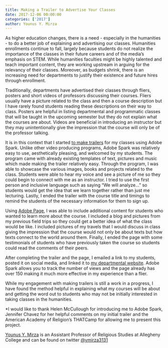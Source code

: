 ```yaml
---
title: Making a Trailer to Advertise Your Classes
date: 2017-12-06 00:00:00
categories: ['2017']
author: Younus Y. Mirza
---
```

 
As higher education changes, there is a need - especially in the humanities - to do a better job of explaining and advertising our classes.  Humanities enrollments continue to fall, largely because students do not realize the importance of the classes in their future careers and of the media’s emphasis on STEM.  While humanities faculties might be highly talented and teach important content, they are working upstream in arguing for the relevancy of their classes.  Moreover, as budgets shrink, there is an increasing need for departments to justify their existence and future hires through enrollment.  
 
Traditionally, departments have advertised their classes through fliers, posters and short videos of professors discussing their courses.  Fliers usually have a picture related to the class and then a course description but I have rarely found students reading these descriptions on their way to class.  Posters are helpful in listing departmental and programmatic classes that will be taught in the upcoming semester but they do not explain what the courses are about.  Videos are beneficial in introducing an instructor but they may unintentionally give the impression that the course will only be of the professor talking.
 
It is in this context that I started [to make trailers](https://spark.adobe.com/video/9BIlW1srlcvA0) for my classes using Adobe Spark.  Unlike other video producing programs, Adobe Spark was relatively easy to use, aesthetically pleasing, and welcomed by my students.  The program came with already existing templates of text, pictures and music which made making the trailer relatively easy.  Through the program, I was able to showcase the various images, books and projects related to the class.  Students were able to hear my voice and see a picture of me so they could begin to connect with me as an instructor.  I tried to use the first person and inclusive language such as saying “We will analyze…” so students would get the idea that we learn together rather than just me lecturing.  Lastly, I ended the trailer with the course title and timings to remind the students of the necessary information for them to sign up. 
 
Using [Adobe Page](https://spark.adobe.com/page/bCyaYzna7z5rX/), I was able to include additional content for students who wanted to learn more about the course.  I included a blog and pictures from my previous field trips so they could get a better idea of what the class would be like.  I included pictures of my travels that I would discuss in class giving the impression that the course would not only be about texts but how texts connect to the world around them.  Finally, I ended the page with some testimonials of students who have previously taken the course so students could read the comments of their peers.  
 
After completing the trailer and the page, I emailed a link to my students, posted it on social media, and linked it to [my departmental website](https://acmcu.georgetown.edu/younusmirza).  Adobe Spark allows you to track the number of views and the page already has over 150 making it much more effective in my experience than a flier.  
 
While my engagement with making trailers is still a work in a progress, I have found the method helpful in explaining what my courses will be about and getting the word out to students who may not be initially interested in taking classes in the humanities.          
 
*I would like to thank Helen McCullough for introducing me to Adobe Spark, Jennifer Chavez for her helpful comments on my initial trailer and the American Academy of Religion’s THATCamp for allowing me to present this project.  
 
[Younus Y. Mirza](http://dryounusmirza.com/) is an Assistant Professor of Religious Studies at Allegheny College and can be found on twitter [@ymirza3131](https://twitter.com/ymirza3131)
